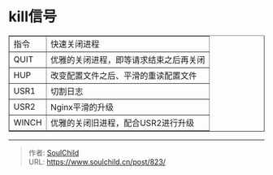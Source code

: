 # kill信号

<!--more-->
<table border="1" width="800" cellspacing="1" cellpadding="1">
<tbody>
<tr>
<td>指令</td>
<td>快速关闭进程</td>
</tr>
<tr>
<td>QUIT</td>
<td>优雅的关闭进程，即等请求结束之后再关闭</td>
</tr>
<tr>
<td>HUP</td>
<td>改变配置文件之后、平滑的重读配置文件</td>
</tr>
<tr>
<td>USR1</td>
<td>切割日志</td>
</tr>
<tr>
<td>USR2</td>
<td>Nginx平滑的升级</td>
</tr>
<tr>
<td>WINCH</td>
<td>优雅的关闭旧进程，配合USR2进行升级</td>
</tr>
</tbody>
</table>


---

> 作者: [SoulChild](https://www.soulchild.cn)  
> URL: https://www.soulchild.cn/post/823/  

